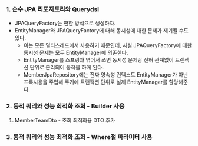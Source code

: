 ### 1. 순수 JPA 리포지토리와 Querydsl
- JPAQueryFactory는 편한 방식으로 생성하자.
- EntityManager와 JPAQueryFactory에 대해 동시성에 대한 문제가 제기될 수도 있다.
  - 이는 모든 멀티스레드에서 사용하기 때문인데, 사실 JPAQueryFactory에 대한 동시성 문제는 모두 EntityManager에 의존한다.
  - EntityManager를 스프링과 엮어서 쓰면 동시성 문제랑 전혀 관계없이 트랜잭션 단위로 분리되어 동작을 하게 된다.
  - MemberJpaRepository에는 진짜 영속성 컨텍스트 EntityManager가 아닌 프록시용을 주입해 주기에 트랜잭션 단위로 실제 EntityManager를 할당해준다.

### 2. 동적 쿼리와 성능 최적화 조회 - Builder 사용
1. MemberTeamDto - 조회 최적화용 DTO 추가

### 3. 동적 쿼리와 성능 최적화 조회 - Where절 파라미터 사용